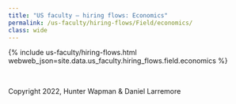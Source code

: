 ```yaml
---
title: "US faculty — hiring flows: Economics"
permalink: /us-faculty/hiring-flows/Field/economics/
class: wide
---
```


{% include us-faculty/hiring-flows.html webweb_json=site.data.us_faculty.hiring_flows.field.economics %}

<br>

Copyright 2022, Hunter Wapman & Daniel Larremore